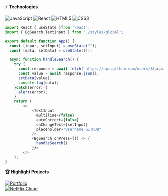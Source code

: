 ⚡ <strong>Technologies</strong>

![JavaScript](https://img.shields.io/badge/-JavaScript-black?style=flat-square&logo=javascript)
![React](https://img.shields.io/badge/-React-black?style=flat-square&logo=react)
![HTML5](https://img.shields.io/badge/-HTML5-E34F26?style=flat-square&logo=html5&logoColor=white)
![CSS3](https://img.shields.io/badge/-CSS3-1572B6?style=flat-square&logo=css3)

```javascript
import React,{ useState }from 'react';
import { BgSearch,TextInput } from "./styles/global";

export default function App() {
  const [input, setInput] = useState("");
  const [data, setData] = useState([]);

  async function handleSearch() {
    try {
      const response = await fetch(`https://api.github.com/users/${input}/repos`);
      const value = await response.json();
      setData(value);
      console.log(data);
    }catch(error) {
      alert(error);
    }
    return (
        <>
            <TextInput
              multiline={false}
              autoCorrect={false}
              onChangeText={setInput}
              placeholder="Username GITHUB"
            />
            <BgSearch onPress={() => {
              handleSearch()
            }}>
        </>
    );
}
```
<strong>🏆 Highlight Projects</strong>
<div style="display: flex; flex-direction: column; margin-right: 5px;">
  <a href="https://github.com/renanefrem/portfolio">
  <img align="center" src="https://github-readme-stats.vercel.app/api/pin/?username=renanefrem&repo=portfolio&show_icons=true&line_height=27&title_color=6aa6f8&text_color=8a919a&icon_color=6aa6f8&bg_color=22272e" alt="Portfolio" />
</a>

<a href="https://github.com/RenanEfrem/Netflix-Clone">
  <img align="center" src="https://github-readme-stats.vercel.app/api/pin/?username=renanefrem&repo=netflix-clone&show_icons=true&line_height=27&title_color=6aa6f8&text_color=8a919a&icon_color=6aa6f8&bg_color=22272e" alt="NetFlix Clone" />
</a>
</div>

